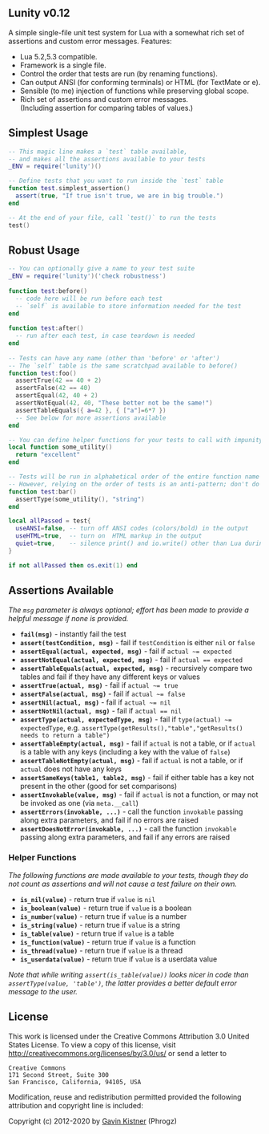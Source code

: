 ## Lunity v0.12

A simple single-file unit test system for Lua with a somewhat rich set of assertions and custom error messages. Features:

* Lua 5.2,5.3 compatible.
* Framework is a single file.
* Control the order that tests are run (by renaming functions).
* Can output ANSI (for conforming terminals) or HTML (for TextMate or e).
* Sensible (to me) injection of functions while preserving global scope.
* Rich set of assertions and custom error messages.  
  (Including assertion for comparing tables of values.)


## Simplest Usage

``` lua
-- This magic line makes a `test` table available,
-- and makes all the assertions available to your tests
_ENV = require('lunity')()

-- Define tests that you want to run inside the `test` table
function test.simplest_assertion()
  assert(true, "If true isn't true, we are in big trouble.")  
end

-- At the end of your file, call `test()` to run the tests
test()
```

## Robust Usage

``` lua
-- You can optionally give a name to your test suite
_ENV = require('lunity')('check robustness')
 
function test:before()
  -- code here will be run before each test
  -- `self` is available to store information needed for the test
end
     
function test:after()
  -- run after each test, in case teardown is needed
end
     
-- Tests can have any name (other than 'before' or 'after')
-- The `self` table is the same scratchpad available to before()
function test:foo()
  assertTrue(42 == 40 + 2)
  assertFalse(42 == 40)
  assertEqual(42, 40 + 2)
  assertNotEqual(42, 40, "These better not be the same!")
  assertTableEquals({ a=42 }, { ["a"]=6*7 })
  -- See below for more assertions available
end

-- You can define helper functions for your tests to call with impunity
local function some_utility()
  return "excellent"
end

-- Tests will be run in alphabetical order of the entire function name
-- However, relying on the order of tests is an anti-pattern; don't do it
function test:bar()
  assertType(some_utility(), "string")
end

local allPassed = test{
  useANSI=false, -- turn off ANSI codes (colors/bold) in the output
  useHTML=true,  -- turn on  HTML markup in the output
  quiet=true,    -- silence print() and io.write() other than Lua during the tests
}

if not allPassed then os.exit(1) end
```


## Assertions Available

_The `msg` parameter is always optional; effort has been made to provide a helpful message if none is provided._

* <strong>`fail(msg)`</strong> - instantly fail the test
* <strong>`assert(testCondition, msg)`</strong> - fail if `testCondition` is either `nil` or `false`
* <strong>`assertEqual(actual, expected, msg)`</strong> - fail if `actual ~= expected`
* <strong>`assertNotEqual(actual, expected, msg)`</strong> - fail if `actual == expected`
* <strong>`assertTableEquals(actual, expected, msg)`</strong> - recursively compare two tables and fail if they have any different keys or values
* <strong>`assertTrue(actual, msg)`</strong> - fail if `actual ~= true`
* <strong>`assertFalse(actual, msg)`</strong> - fail if `actual ~= false`
* <strong>`assertNil(actual, msg)`</strong> - fail if `actual ~= nil`
* <strong>`assertNotNil(actual, msg)`</strong> - fail if `actual == nil`
* <strong>`assertType(actual, expectedType, msg)`</strong> - fail if `type(actual) ~= expectedType`, e.g. `assertType(getResults(),"table","getResults() needs to return a table")`
* <strong>`assertTableEmpty(actual, msg)`</strong> - fail if `actual` is not a table, or if `actual` is a table with any keys (including a key with the value of `false`)
* <strong>`assertTableNotEmpty(actual, msg)`</strong> - fail if `actual` is not a table, or if `actual` does not have any keys
* <strong>`assertSameKeys(table1, table2, msg)`</strong> - fail if either table has a key not present in the other (good for set comparisons)
* <strong>`assertInvokable(value, msg)`</strong> - fail if `actual` is not a function, or may not be invoked as one (via `meta.__call`)
* <strong>`assertErrors(invokable, ...)`</strong> - call the function `invokable` passing along extra parameters, and fail if no errors are raised
* <strong>`assertDoesNotError(invokable, ...)`</strong> - call the function `invokable` passing along extra parameters, and fail if any errors are raised

### Helper Functions

_The following functions are made available to your tests, though they do not count as assertions and will not cause a test failure on their own._

* <strong>`is_nil(value)`</strong> - return true if `value` is `nil`
* <strong>`is_boolean(value)`</strong> - return true if `value` is a boolean
* <strong>`is_number(value)`</strong> - return true if `value` is a number
* <strong>`is_string(value)`</strong> - return true if `value` is a string
* <strong>`is_table(value)`</strong> - return true if `value` is a table
* <strong>`is_function(value)`</strong> - return true if `value` is a function
* <strong>`is_thread(value)`</strong> - return true if `value` is a thread
* <strong>`is_userdata(value)`</strong> - return true if `value` is a userdata value

*Note that while writing `assert(is_table(value))` looks nicer in code than `assertType(value, 'table')`, the latter provides a better default error message to the user.*


##

## License

This work is licensed under the Creative Commons Attribution 3.0
United States License. To view a copy of this license, visit
http://creativecommons.org/licenses/by/3.0/us/ or send a letter to

    Creative Commons
    171 Second Street, Suite 300
    San Francisco, California, 94105, USA

Modification, reuse and redistribution permitted provided the following
attribution and copyright line is included:

Copyright (c) 2012-2020 by [Gavin Kistner](mailto:!@phrogz.net) (Phrogz)
